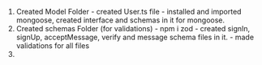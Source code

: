 1. Created Model Folder 
        - created User.ts file
            - installed and imported mongoose, created interface and schemas in it for mongoose.
2. Created schemas Folder (for validations)
        - npm i zod
        - created signIn, signUp, acceptMessage, verify and message schema files in it.
        - made validations for all files 
3. 
